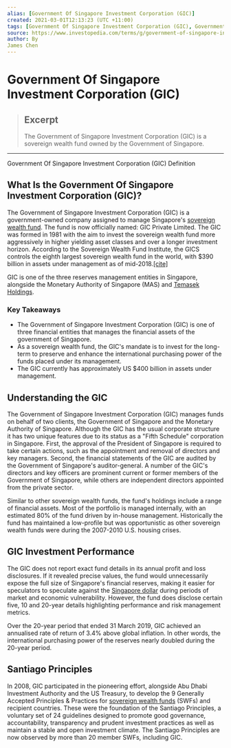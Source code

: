```yaml
---
alias: [Government Of Singapore Investment Corporation (GIC)]
created: 2021-03-01T12:13:23 (UTC +11:00)
tags: [Government Of Singapore Investment Corporation (GIC), Government Of Singapore Investment Corporation (GIC) Definition]
source: https://www.investopedia.com/terms/g/government-of-singapore-investment-corporation.asp
author: By
James Chen
---
```


# Government Of Singapore Investment Corporation (GIC)

> ## Excerpt
> The Government of Singapore Investment Corporation (GIC) is a sovereign wealth fund owned by the Government of Singapore.

---

Government Of Singapore Investment Corporation (GIC) Definition
## What Is the Government Of Singapore Investment Corporation (GIC)?

The Government of Singapore Investment Corporation (GIC) is a government-owned company assigned to manage Singapore's [sovereign wealth fund](https://www.investopedia.com/terms/s/sovereign_wealth_fund.asp). The fund is now officially named: GIC Private Limited. The GIC was formed in 1981 with the aim to invest the sovereign wealth fund more aggressively in higher yielding asset classes and over a longer investment horizon. According to the Sovereign Wealth Fund Institute, the GICS controls the eighth largest sovereign wealth fund in the world, with $390 billion in assets under management as of mid-2018.[\[cite\]](https://report.gic.com.sg/index.html)

GIC is one of the three reserves management entities in Singapore, alongside the Monetary Authority of Singapore (MAS) and [Temasek Holdings](https://www.investopedia.com/terms/t/temasek-holdings.asp).

### Key Takeaways

-   The Government of Singapore Investment Corporation (GIC) is one of three financial entities that manages the financial assets of the government of Singapore.
-   As a sovereign wealth fund, the GIC's mandate is to invest for the long-term to preserve and enhance the international purchasing power of the funds placed under its management.
-   The GIC currently has approximately US $400 billion in assets under management.

## Understanding the GIC

The Government of Singapore Investment Corporation (GIC) manages funds on behalf of two clients, the Government of Singapore and the Monetary Authority of Singapore. Although the GIC has the usual corporate structure it has two unique features due to its status as a "Fifth Schedule" corporation in Singapore. First, the approval of the President of Singapore is required to take certain actions, such as the appointment and removal of directors and key managers. Second, the financial statements of the GIC are audited by the Government of Singapore's auditor-general. A number of the GIC's directors and key officers are prominent current or former members of the Government of Singapore, while others are independent directors appointed from the private sector.

Similar to other sovereign wealth funds, the fund's holdings include a range of financial assets. Most of the portfolio is managed internally, with an estimated 80% of the fund driven by in-house management. Historically the fund has maintained a low-profile but was opportunistic as other sovereign wealth funds were during the 2007-2010 U.S. housing crises.

## GIC Investment Performance

The GIC does not report exact fund details in its annual profit and loss disclosures. If it revealed precise values, the fund would unnecessarily expose the full size of Singapore's financial reserves, making it easier for speculators to speculate against the [Singapore dollar](https://www.investopedia.com/terms/s/sgd-singapore-dollar.asp) during periods of market and economic vulnerability. However, the fund does disclose certain five, 10 and 20-year details highlighting performance and risk management metrics.

Over the 20-year period that ended 31 March 2019, GIC achieved an annualised rate of return of 3.4% above global inflation. In other words, the international purchasing power of the reserves nearly doubled during the 20-year period.

## Santiago Principles

In 2008, GIC participated in the pioneering effort, alongside Abu Dhabi Investment Authority and the US Treasury, to develop the 9 Generally Accepted Principles & Practices for [sovereign wealth funds](https://www.investopedia.com/terms/s/sovereign_wealth_fund.asp) (SWFs) and recipient countries. These were the foundation of the Santiago Principles, a voluntary set of 24 guidelines designed to promote good governance, accountability, transparency and prudent investment practices as well as maintain a stable and open investment climate. The Santiago Principles are now observed by more than 20 member SWFs, including GIC.
